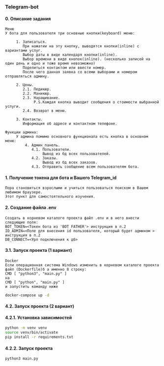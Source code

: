 ### Telegram-bot
#### 0. Описание задания
```text
Меню
У бота для пользователя три основные кнопки(keyboard) меню:

     1. Записаться. 
        При нажатии на эту кнопку, выводятся кнопки(inline) с вариантами услуг. 
        Выбор даты в виде календаря кнопки(inline).
        Выбор времени в виде кнопок(inline). (несколько записей на один день и одно и тоже время невозможно)
        Поделиться контактом или ввести номер.
        После чего данная заявка со всеми выборами и номером отправляться админу.
    
     2. Цены.
        2.1. Педикюр.
        2.2. Маникюр.
        2.3. Наращивание.
             P.S.Каждая кнопка выводит сообщения о стоимости выбранной услуги. 
        2.4. Возврат в меню.    
        
     3. Контакты. 
        Информация об адресе и контактном телефоне.
       
Функции админа:
     У админа помимо основного функционала есть кнопка в основном меню:
         4. Админ_панель.
            4.1. Пользователи.
                 Вывод из бд всех пользователей.
            4.2. Заказы.
                 Вывод из бд всех заказов.
            4.3. Отправить сообщение всем пользователям бота.
```
#### 1. Получение токена для бота и Вашего Telegram_id
```text
Пора становиться взрослыми и учиться пользоваться поиском в Вашем любимом браузере.
Этот пункт для самостоятельного изучения.
```
#### 2. Создание файла .env
```text
Создать в корневом каталоге проекта файл .env и в него внести следующие поля:
BOT_TOKEN=<Токен бота из 'BOT FATHER'> инструкция в п.2
ID_ADMIN=<Поле для внесения id пользователя, который будет админом > инструкция в п.2
DB_CONNECT=<Урл подключения к дб>
```
#### 3.1. Запуск проекта (1 вариант)
```text
Docker
Если операционная система Windows изменить в корневом каталоге проекта файл (Dockerfile)б а именно 8 строку:
CMD [ "python3", "main.py" ]
на 
CMD [ "python", "main.py" ] 
и запустить команду ниже
```
```bash
docker-compose up -d                       
```
#### 4.2. Запуск проекта (2 вариант)
#### 4.2.1. Установка зависимостей
```bash
python -m venv venv
source venv/bin/activate
pip install -r requirements.txt
```
#### 4.2.2. Запуск проекта
```bash
python3 main.py                        
```